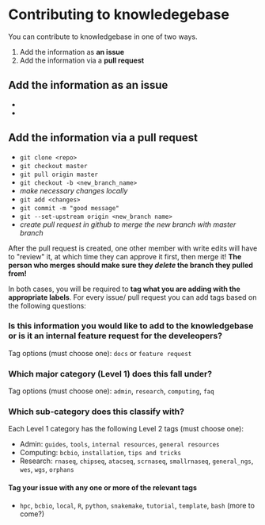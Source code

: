 
# Contributing to knowledegebase

You can contribute to knowledgebase in one of two ways. 

1. Add the information as **an issue**
2. Add the information via a **pull request**

## Add the information as **an issue**

* 
* 

## Add the information via a **pull request**

* `git clone <repo>`
* `git checkout master`
* `git pull origin master`
* `git checkout -b <new_branch_name>`
* *make necessary changes locally*
* `git add <changes>`
* `git commit -m "good message"`
* `git --set-upstream origin <new_branch name>`
* *create pull request in github to merge the new branch with master branch*

After the pull request is created, one other member with write edits will have to "review" it, at which time they can approve it first, then merge it! 
**The person who merges should make sure they *delete* the branch they pulled from!**

In both cases, you will be required to **tag what you are adding with the appropriate labels**. For every issue/ pull request you can add tags based on the following questions:

### Is this information you would like to add to the knowledgebase or is it an internal feature request for the develeopers?

Tag options (must choose one): `docs` or `feature request`


### Which major category (Level 1) does this fall under?

Tag options (must choose one): `admin`, `research`, `computing`, `faq`

### Which sub-category does this classify with?

Each Level 1 category has the following Level 2 tags (must choose one):

* Admin: `guides`, `tools`, `internal resources`, `general resources`
* Computing: `bcbio`, `installation`, `tips and tricks`
* Research: `rnaseq`, `chipseq`, `atacseq`, `scrnaseq`, `smallrnaseq`, `general_ngs`, `wes`, `wgs`, `orphans`

#### Tag your issue with any one or more of the relevant tags

* `hpc`, `bcbio`, `local`, `R`, `python`, `snakemake`, `tutorial`, `template`, `bash` (more to come?)

